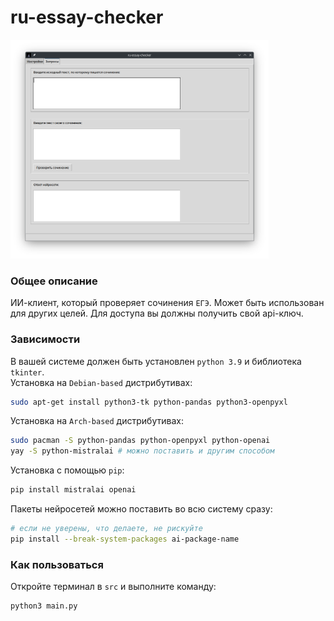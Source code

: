 # ru-essay-checker

<img src="https://github.com/OtryvnoyKalendar/ru-essay-checker/blob/main/screenshots/screenshot%201.png" height="350" >

### Общее описание
ИИ-клиент, который проверяет сочинения `ЕГЭ`. Может быть использован для других целей. Для доступа вы должны получить свой api-ключ.

### Зависимости
В вашей системе должен быть установлен `python 3.9` и библиотека `tkinter`.  
Установка на `Debian-based` дистрибутивах:  
```sh
sudo apt-get install python3-tk python-pandas python3-openpyxl
```
Установка на `Arch-based` дистрибутивах:  
```sh
sudo pacman -S python-pandas python-openpyxl python-openai
yay -S python-mistralai # можно поставить и другим способом
```
Установка с помощью `pip`:
```sh
pip install mistralai openai
```
Пакеты нейросетей можно поставить во всю систему сразу:
```sh
# если не уверены, что делаете, не рискуйте
pip install --break-system-packages ai-package-name
```

### Как пользоваться 
Откройте терминал в `src` и выполните команду:  
```sh
python3 main.py
```

